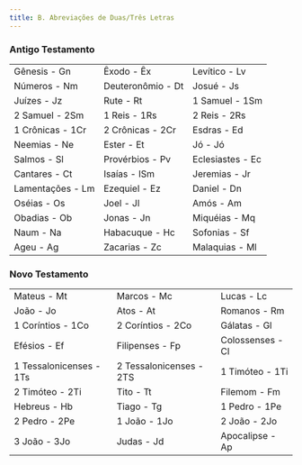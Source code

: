 ```yaml
---
title: B. Abreviações de Duas/Três Letras
---
```


### Antigo Testamento

|                     |                    |                    |
| ------------------- | ------------------ | ------------------ |
| Gênesis - Gn       | Êxodo - Êx        | Levítico - Lv     |
| Números - Nm       | Deuteronômio - Dt | Josué - Js        |
| Juízes - Jz        | Rute - Rt         | 1 Samuel - 1Sm     |
| 2 Samuel - 2Sm      | 1 Reis - 1Rs       | 2 Reis - 2Rs       |
| 1 Crônicas - 1Cr    | 2 Crônicas - 2Cr   | Esdras - Ed       |
| Neemias - Ne       | Ester - Et        | Jó - Jó            |
| Salmos - Sl        | Provérbios - Pv   | Eclesiastes - Ec  |
| Cantares - Ct      | Isaías - ISm       | Jeremias - Jr     |
| Lamentações - Lm   | Ezequiel - Ez     | Daniel - Dn       |
| Oséias - Os        | Joel - Jl         | Amós - Am         |
| Obadias - Ob       | Jonas - Jn        | Miquéias - Mq     |
| Naum - Na          | Habacuque - Hc    | Sofonias - Sf     |
| Ageu - Ag          | Zacarias - Zc     | Malaquias - Ml    |


### Novo Testamento

|                       |                       |                  |
| --------------------- | --------------------- | ---------------- |
| Mateus - Mt          | Marcos - Mc          | Lucas - Lc      |
| João - Jo            | Atos - At            | Romanos - Rm    |
| 1 Coríntios - 1Co     | 2 Coríntios - 2Co     | Gálatas - Gl    |
| Efésios - Ef         | Filipenses - Fp      | Colossenses - Cl|
| 1 Tessalonicenses - 1Ts| 2 Tessalonicenses - 2TS| 1 Timóteo - 1Ti |
| 2 Timóteo - 2Ti       | Tito - Tt            | Filemom - Fm    |
| Hebreus - Hb         | Tiago - Tg           | 1 Pedro - 1Pe    |
| 2 Pedro - 2Pe         | 1 João - 1Jo          | 2 João - 2Jo     |
| 3 João - 3Jo          | Judas - Jd           | Apocalipse - Ap |
